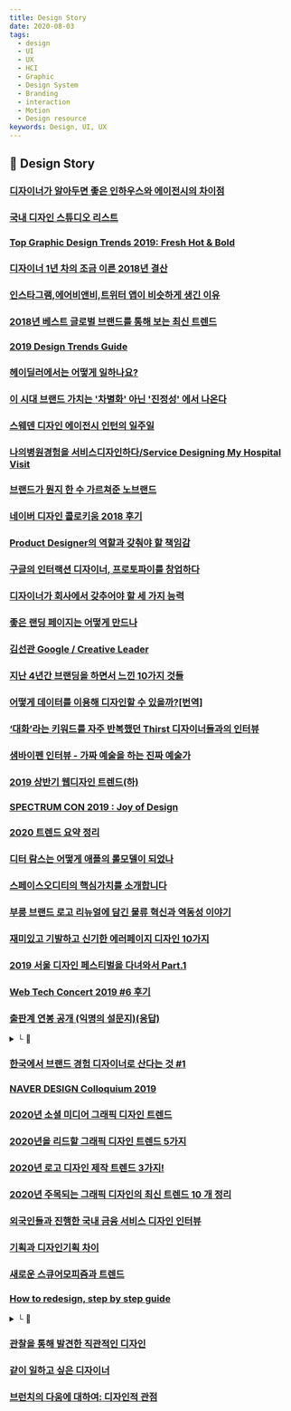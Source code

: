 ```yaml
---
title: Design Story
date: 2020-08-03
tags:
  - design
  - UI
  - UX
  - HCI
  - Graphic
  - Design System
  - Branding
  - interaction
  - Motion
  - Design resource
keywords: Design, UI, UX
---
```


## 📄 Design Story

### [디자이너가 알아두면 좋은 인하우스와 에이전시의 차이점](https://brunch.co.kr/@sangster/102)

### [국내 디자인 스튜디오 리스트](https://brunch.co.kr/@thinkaboutlove/206)

### [Top Graphic Design Trends 2019: Fresh Hot & Bold](https://graphicmama.com/blog/graphic-design-trends-2019/)

### [디자이너 1년 차의 조금 이른 2018년 결산](https://brunch.co.kr/@jinbread/92)

### [인스타그램,에어비앤비,트위터 앱이 비슷하게 생긴 이유](https://brunch.co.kr/@thinkaboutlove/216)

### [2018년 베스트 글로벌 브랜드를 통해 보는 최신 트렌드](https://blogs.adobe.com/digitaldialogue/customer-experience-ko/best_global_brands_2018/?sdid=R3B5NXPK&mv=social&mv2=ownsoc&fbclid=IwAR1yMTm3wlszuF8Y6M4bO-9rgjEvrUn9XS5ammOzs327wXvRgmry0R-anSY)

### [2019 Design Trends Guide](https://www.behance.net/gallery/71481981/2019-Design-Trends-Guide)

### [헤이딜러에서는 어떻게 일하나요?](https://medium.com/prnd/%ED%97%A4%EC%9D%B4%EB%94%9C%EB%9F%AC%EC%97%90%EC%84%9C%EB%8A%94-%EC%96%B4%EB%96%BB%EA%B2%8C-%EC%9D%BC%ED%95%98%EB%82%98%EC%9A%94-1fa02b4361b5)

### [이 시대 브랜드 가치는 '차별화' 아닌 '진정성' 에서 나온다](https://m.mk.co.kr/news/business/view/2018/04/219777/#mkmain)

### [스웨덴 디자인 에이전시 인턴의 일주일](https://brunch.co.kr/@jinbread/94)

### [나의병원경험을 서비스디자인하다/Service Designing My Hospital Visit](https://invisiblemind.tistory.com/78)

### [브랜드가 뭔지 한 수 가르쳐준 노브랜드](http://www.ttimes.co.kr/view.html?no=2018080711197729170&fbclid=IwAR3a-jIrL4mR3Y_dY2u3aKTd00PG7ZQYCZ3sH6GJWf2BLIJxDo-tgaEI-Dc)

### [네이버 디자인 콜로키움 2018 후기](https://brunch.co.kr/@jeannejieunlee/29)

### [Product Designer의 역할과 갖춰야 할 책임감](http://blog.rightbrain.co.kr/?p=9273&fbclid=IwAR1cu_aUqKPfkQEvNvgCdWqwaS41k_luOUnyZ_c2--n9YHoKWL85_ODq8C8)

### [구글의 인터랙션 디자이너, 프로토파이를 창업하다](https://ppss.kr/archives/169187)

### [디자이너가 회사에서 갖추어야 할 세 가지 능력](https://brunch.co.kr/@sakiroo/3)

### [좋은 랜딩 페이지는 어떻게 만드나](http://bridge.500startups.co.kr/%ec%a2%8b%ec%9d%80-%eb%9e%9c%eb%94%a9-%ed%8e%98%ec%9d%b4%ec%a7%80%eb%8a%94-%ec%96%b4%eb%96%bb%ea%b2%8c-%eb%a7%8c%eb%93%9c%eb%82%98/)

### [김선관 Google / Creative Leader](https://brunch.co.kr/@superkimbob/45)

### [지난 4년간 브랜딩을 하면서 느낀 10가지 것들](https://brunch.co.kr/@roysday/278)

### [어떻게 데이터를 이용해 디자인할 수 있을까?[번역]](http://www.openads.co.kr/nTrend/article/4065/%EC%96%B4%EB%96%BB%EA%B2%8C-%EB%8D%B0%EC%9D%B4%ED%84%B0%EB%A5%BC-%EC%9D%B4%EC%9A%A9%ED%95%B4-%EB%94%94%EC%9E%90%EC%9D%B8%ED%95%A0-%EC%88%98-%EC%9E%88%EC%9D%84%EA%B9%8C%EB%B2%88%EC%97%AD)

### [‘대화’라는 키워드를 자주 반복했던 Thirst 디자이너들과의 인터뷰](http://www.typographyseoul.com/news/detail/1084)

### [샘바이펜 인터뷰 - 가짜 예술을 하는 진짜 예술가](https://hypebeast.kr/2018/10/sam-by-pen-monopoly-exhibit-interview?utm_source=facebook&utm_medium=social&utm_campaign=facebook_post&fbclid=IwAR03qIMZVPiQ8zyNlxcN2RVszQATY9rk-G289rStw2lllVWfTjzPwFF5xpU)

### [2019 상반기 웹디자인 트렌드(하)](https://brunch.co.kr/@thinkaboutlove/275)

### [SPECTRUM CON 2019 : Joy of Design](https://www.notion.so/SPECTRUM-CON-2019-Joy-of-Design-812f22b52e76428fae29c69f9fd1647d)

### [2020 트렌드 요약 정리](https://servicedesign.tistory.com/183)

### [디터 람스는 어떻게 애플의 롤모델이 되었나](https://brunch.co.kr/@soundsgood/94)

### [스페이스오디티의 핵심가치를 소개합니다](https://www.spaceoddity.me/odditymagazine/odditycorevalue)

### [부릉 브랜드 로고 리뉴얼에 담긴 물류 혁신과 역동성 이야기](https://m.post.naver.com/viewer/postView.nhn?volumeNo=27066947&memberNo=41723036)

### [재미있고 기발하고 신기한 에러페이지 디자인 10가지](https://ppss.kr/archives/208297)

### [2019 서울 디자인 페스티벌을 다녀와서 Part.1](https://insidestory.kr/21692)

### [Web Tech Concert 2019 #6 후기](https://story.pxd.co.kr/1471)

### [출판계 연봉 공개 (익명의 설문지)(응답)](https://docs.google.com/spreadsheets/d/1TZlS7RrTteo0nZdR0ZfEtcICQQ5RK1TZcXsC-TxdQSs/edit#gid=770305815)
<details><summary> └  🔗 </summary>

- [설문지](https://docs.google.com/forms/d/e/1FAIpQLSe0B-pZzjxevsYo9K6sBpsaAani1924VG5LzA01b2IX7y-x_Q/viewform)

- [설문지 결과](https://docs.google.com/spreadsheets/d/1TZlS7RrTteo0nZdR0ZfEtcICQQ5RK1TZcXsC-TxdQSs/edit#gid=770305815)

</details>

### [한국에서 브랜드 경험 디자이너로 산다는 것 #1](https://brunch.co.kr/@choikiwoong/35)

### [NAVER DESIGN Colloquium 2019](https://www.notion.so/NAVER-DESIGN-Colloquium-2019-336dff3718e94369b970f523fc49e69a)

### [2020년 소셜 미디어 그래픽 디자인 트렌드](https://www.i-boss.co.kr/ab-6141-42139?utm_medium=social&utm_campaign=media_info&utm_term=jhkim&utm_content=191202_jh_20&ibfs=ZWI6ZY0C&fbclid=IwAR0nV6aXKCSW7_Y9OVj5zhxca_5PtPdCMLBTtTShiIkNW64fUCwBABpQ6Bc)

### [2020년을 리드할 그래픽 디자인 트렌드 5가지](https://www.designsori.com/zero/1158466)

### [2020년 로고 디자인 제작 트렌드 3가지!](https://m.blog.naver.com/louders33/221727049873)

### [2020년 주목되는 그래픽 디자인의 최신 트렌드 10 개 정리](http://photoshopvip.net/118933)

### [외국인들과 진행한 국내 금융 서비스 디자인 인터뷰](https://brunch.co.kr/@mrlees/44)

### [기획과 디자인기획 차이](https://brunch.co.kr/@twopointthree/50)

### [새로운 스큐어모피즘과 트렌드](https://brunch.co.kr/@pliossun/134)

### [How to redesign, step by step guide](https://uxdesign.cc/how-to-redesign-step-by-step-guide-869379604734)
<details><summary> └  📝 </summary>

- 리디자인은 경험을 적절하게 유지하기 위한 지속적인 노력
- A redesign is never really done
- it’s a continuous effort to keep experience relevant
- double diamond” process
- Discovery — building shared understanding and empathy
- Definition — identifying key flows, challenges and pain points
- Exploration — ideate, sketch, low fi prototype
- Execution —iterative design, test, and implementation

</details>

### [관찰을 통해 발견한 직관적인 디자인](https://brunch.co.kr/@choikiwoong/32)

### [같이 일하고 싶은 디자이너](https://brunch.co.kr/@forchoon/360)

### [브런치의 다움에 대하여: 디자인적 관점](https://brunch.co.kr/@henryj/8)

